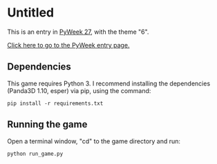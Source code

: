 Untitled
========

This is an entry in [PyWeek 27](https://pyweek.org/27/), with the theme "6".

[Click here to go to the PyWeek entry page.](https://pyweek.org/e/superleuk27/)

Dependencies
------------

This game requires Python 3.  I recommend installing the dependencies (Panda3D 1.10, esper) via pip, using the command:

```
pip install -r requirements.txt
```

Running the game
----------------

Open a terminal window, "cd" to the game directory and run:

```
python run_game.py
```
